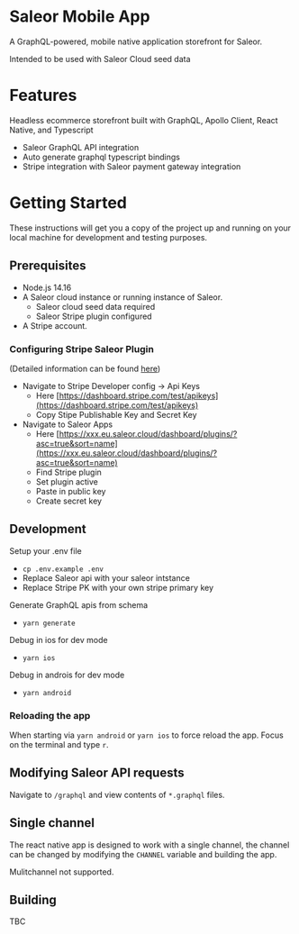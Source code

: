 # Saleor Mobile App
A GraphQL-powered, mobile native application storefront for Saleor.

Intended to be used with Saleor Cloud seed data

# Features
Headless ecommerce storefront built with GraphQL, Apollo Client, React Native, and Typescript
- Saleor GraphQL API integration
- Auto generate graphql typescript bindings
- Stripe integration with Saleor payment gateway integration

# Getting Started
These instructions will get you a copy of the project up and running on your local machine for development and testing purposes.

## Prerequisites
- Node.js 14.16
- A Saleor cloud instance or running instance of Saleor.
  - Saleor cloud seed data required
  - Saleor Stripe plugin configured
- A Stripe account.

### Configuring Stripe Saleor Plugin
(Detailed information can be found [here](https://docs.saleor.io/docs/3.x/developer/available-plugins/stripe))

- Navigate to Stripe Developer config -> Api Keys
    - Here [https://dashboard.stripe.com/test/apikeys](https://dashboard.stripe.com/test/apikeys)
    - Copy Stipe Publishable Key and Secret Key
- Navigate to Saleor Apps
    - Here [https://xxx.eu.saleor.cloud/dashboard/plugins/?asc=true&sort=name](https://xxx.eu.saleor.cloud/dashboard/plugins/?asc=true&sort=name)
    - Find Stripe plugin
    - Set plugin active
    - Paste in public key
    - Create secret key 

## Development
Setup your .env file
- `cp .env.example .env`
- Replace Saleor api with your saleor intstance
- Replace Stripe PK with your own stripe primary key

Generate GraphQL apis from schema
- `yarn generate`

Debug in ios for dev mode
- `yarn ios`

Debug in androis for dev mode
- `yarn android`

### Reloading the app
When starting via `yarn android` or `yarn ios` to force reload the app. Focus on the terminal and type `r`.

## Modifying Saleor API requests
Navigate to `/graphql` and view contents of `*.graphql` files.

## Single channel
The react native app is designed to work with a single channel, the channel can be changed by modifying the `CHANNEL` variable and building the app.

Mulitchannel not supported.

## Building
TBC